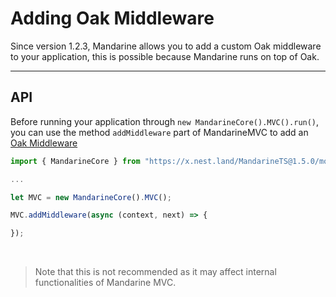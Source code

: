 # Adding Oak Middleware
Since version 1.2.3, Mandarine allows you to add a custom Oak middleware to your application, this is possible because Mandarine runs on top of Oak.

----

## API
Before running your application through `new MandarineCore().MVC().run()`, you can use the method `addMiddleware` part of MandarineMVC to add an [Oak Middleware](https://github.com/oakserver/oak#application-middleware-and-context)

```typescript
import { MandarineCore } from "https://x.nest.land/MandarineTS@1.5.0/mod.ts";

... 

let MVC = new MandarineCore().MVC();

MVC.addMiddleware(async (context, next) => {

});
```

&nbsp;

> Note that this is not recommended as it may affect internal functionalities of Mandarine MVC. 




